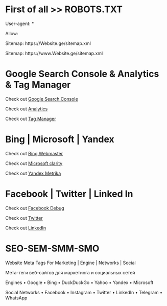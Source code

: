 # First of all >> ROBOTS.TXT

<p>User-agent: * </p><p>Allow: </p>

<p>Sitemap: https://Website.ge/sitemap.xml</p>
<p>Sitemap: https://www.Website.ge/sitemap.xml</p>

# Google Search Console & Analytics & Tag Manager

<p>Check out <a href="https://search.google.com/search-console/about" target="_blank" > Google Search Console</a></p>

<p>Check out <a href="https://analytics.google.com/analytics/web/" target="_blank" > Analytics</a></p>

<p>Check out <a href="https://marketingplatform.google.com/about/tag-manager" target="_blank" > Tag Manager</a></p>

# Bing | Microsoft | Yandex

<p>Check out <a href="https://www.bing.com/webmasters/about" target="_blank" > Bing Webmaster</a></p>

<p>Check out <a href="https://clarity.microsoft.com/" target="_blank" > Microsoft clarity</a></p>

<p>Check out <a href="https://metrika.yandex.ru/promo?" target="_blank" > Yandex Metrika</a></p>

# Facebook | Twitter | Linked In

<p>Check out <a href="https://developers.facebook.com/tools/debug/" target="_blank" > Facebook Debug</a></p>

<p>Check out <a href="https://cards-dev.twitter.com/validator" target="_blank" > Twitter </a></p>

<p>Check out <a href="https://www.linkedin.com/post-inspector/" target="_blank" > LinkedIn </a></p>


# SEO-SEM-SMM-SMO

Website Meta Tags For Marketing | Engine | Networks | Social

Мета-теги веб-сайтов для маркетинга и социальных сетей

Engines
  • Google
  • Bing
  • DuckDuckGo
  • Yahoo
  • Yandex
  • Microsoft
 
 Social Networks
  • Facebook
  • Instagram
  • Twitter
  • LinkedIn
  • Telegram
  • WhatsApp
  
